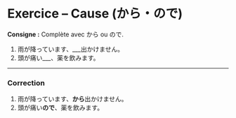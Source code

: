 # Exercice – Cause (から・ので)

**Consigne :** Complète avec から ou ので.

1. 雨が降っています、___出かけません。  
2. 頭が痛い___、薬を飲みます。  

---

### Correction
1. 雨が降っています、**から**出かけません。  
2. 頭が痛い**ので**、薬を飲みます。

